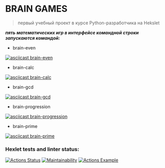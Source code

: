 # BRAIN GAMES


> первый учебный проект в курсе Python-разработчика на Hekslet


***пять математических игр в интерфейсе командной строки
запускаются командой:***


- brain-even


[![asciicast brain-even](https://asciinema.org/a/BSCUS2K1eOyCu9YJ4zWccKFcd.png)](https://asciinema.org/a/BSCUS2K1eOyCu9YJ4zWccKFcd)


- brain-calc


[![asciicast brain-calc](https://asciinema.org/a/koQXxPatSSOOsXMfb2Me0OD2s.png)](https://asciinema.org/a/koQXxPatSSOOsXMfb2Me0OD2s)


- brain-gcd


[![asciicast brain-gcd](https://asciinema.org/a/fIZsuV5LIebhBnQS64LHu8dOc.png)](https://asciinema.org/a/fIZsuV5LIebhBnQS64LHu8dOc)


- brain-progression


[![asciicast brain-progression](https://asciinema.org/a/0OPAMh2xlfm8eqTC1KwgQYnwn.png)](https://asciinema.org/a/0OPAMh2xlfm8eqTC1KwgQYnwn)


- brain-prime


[![asciicast brain-prime](https://asciinema.org/a/AesSEL6mAzwPLl1VQGchGMgym.svg)](https://asciinema.org/a/AesSEL6mAzwPLl1VQGchGMgym)


### Hexlet tests and linter status:
[![Actions Status](https://github.com/apassionado/python-project-lvl1/workflows/hexlet-check/badge.svg)](https://github.com/apassionado/python-project-lvl1/actions)
[![Maintainability](https://api.codeclimate.com/v1/badges/afed910350880ec170a3/maintainability)](https://codeclimate.com/github/apassionado/python-project-lvl1/maintainability)
[![Actions Example](https://github.com/apassionado/python-project-lvl1/actions/workflows/pyci.yml/badge.svg)](https://github.com/apassionado/python-project-lvl1/actions)

